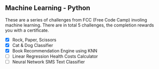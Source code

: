 ## Machine Learning - Python
These are a series of challenges from FCC (Free Code Camp) involing machine learning.
There are in total 5 challenges, the completion rewards you with a certificate.
- [x] Rock, Paper, Scissors
- [x] Cat & Dog Classifier
- [x] Book Recommendation Engine using KNN
- [ ] Linear Regression Health Costs Calculator
- [ ] Neural Network SMS Text Classifier
